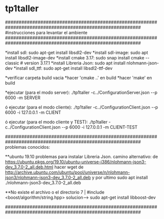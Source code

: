 # tp1taller

##########################################################################################################
#instrucciones para levantar el ambiente
##########################################################################################################

*install sdl: sudo apt-get install libsdl2-dev
*install sdl-image: sudo apt install libsdl2-image-dev
*install cmake 3.17: sudo snap install cmake --classic # version 3.17.1
*install Libreria Json: sudo apt install nlohmann-json-dev
*install sdl_ttf: sudo apt-get install libsdl2-ttf-dev

*verificar carpeta build vacia
*hacer 'cmake ..' en build
*hacer 'make' en build

*ejecutar (para el modo server):
./tp1taller -c../ConfigurationServer.json --p 6000 -m SERVER

ó ejecutar (para el modo cliente): 
./tp1taller -c../ConfigurationClient.json --p 6000 -i 127.0.0.1 -m CLIENT

ó ejecutar (para el modo cliente y TEST): 
./tp1taller -c../ConfigurationClient.json --p 6000 -i 127.0.0.1 -m CLIENT-TEST

##########################################################################################################
problemas conocidos:

**ubuntu 19.10 problemas para instalar Libreria Json. camino alternativo:
de https://ubuntu.pkgs.org/19.10/ubuntu-universe-i386/nlohmann-json3-dev_3.7.0-2_all.deb.html
hacer wget de http://archive.ubuntu.com/ubuntu/pool/universe/n/nlohmann-json3/nlohmann-json3-dev_3.7.0-2_all.deb
y por ultimo sudo apt install ./nlohmann-json3-dev_3.7.0-2_all.deb


**No existe el archivo o el directorio
    7 | #include <boost/algorithm/string.hpp>
solucion-->
sudo apt-get install libboost-dev

##########################################################################################################